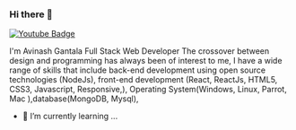 ### Hi there 👋
[![Youtube Badge](http://img.shields.io/badge/YouTube-LearnTechforFun-blue)](https://www.youtube.com/channel/UCA6OFeCDyLNYYyJP43fUN0g/)

I'm Avinash Gantala Full Stack Web Developer The crossover between design and programming has always been of interest to me,  I have a wide range of skills that include back-end development using open source technologies (NodeJs), front-end development (React, ReactJs, HTML5, CSS3, Javascript, Responsive,), Operating System(Windows, Linux, Parrot, Mac ),database(MongoDB, Mysql),

- 🌱 I’m currently learning ...
<!--
**GantalaAvinash/gantalaavinash** is a ✨ _special_ ✨ repository because its `README.md` (this file) appears on your GitHub profile.

Here are some ideas to get you started:

- 🔭 I’m currently working on ...

- 👯 I’m looking to collaborate on ...
- 🤔 I’m looking for help with ...
- 💬 Ask me about ...
- 📫 How to reach me: ...
- 😄 Pronouns: ...
- ⚡ Fun fact: ...
-->
